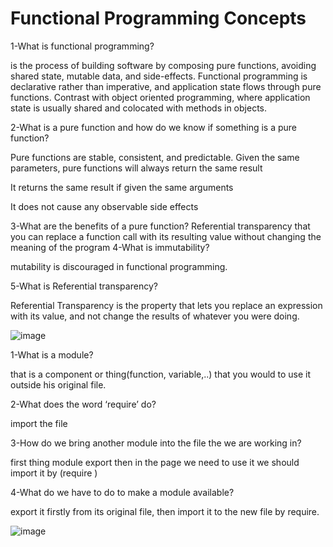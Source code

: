 # Functional Programming Concepts

1-What is functional programming?

 is the process of building software by composing pure functions, avoiding shared state, mutable data, and side-effects. Functional programming is declarative rather than imperative, and application state flows through pure functions. Contrast with object oriented programming, where application state is usually shared and colocated with methods in objects.

2-What is a pure function and how do we know if something is a pure function?

Pure functions are stable, consistent, and predictable. Given the same parameters, pure functions will always return the same result

It returns the same result if given the same arguments

It does not cause any observable side effects

3-What are the benefits of a pure function?
Referential transparency that you can replace a function call with its resulting value without changing the meaning of the program
4-What is immutability?

mutability is discouraged in functional programming.

5-What is Referential transparency?

Referential Transparency is the property that lets you replace an expression with its value, and not change the results of whatever you were doing.

![image](https://devopedia.org/images/article/21/5929.1491735653.png)


1-What is a module?

that is a component or thing(function, variable,..) that you would to use it outside his original file.

2-What does the word ‘require’ do?

import the file

3-How do we bring another module into the file the we are working in?

first thing module export then in the page we need to use it we should import it by (require )

4-What do we have to do to make a module available?

export it firstly from its original file, then import it to the new file by require.

![image](https://2r4s9p1yi1fa2jd7j43zph8r-wpengine.netdna-ssl.com/files/2018/03/07_loader_vs_es.png)